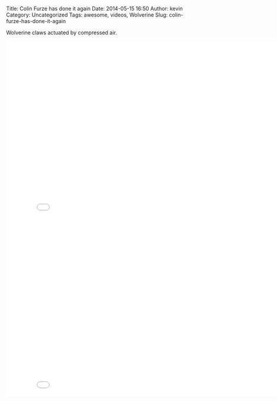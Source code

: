 Title: Colin Furze has done it again
Date: 2014-05-15 16:50
Author: kevin
Category: Uncategorized
Tags: awesome, videos, Wolverine
Slug: colin-furze-has-done-it-again

Wolverine claws actuated by compressed air.

<iframe src="//www.youtube-nocookie.com/embed/fVBCFGebqTg?rel=0" width="853" height="480" frameborder="0" allowfullscreen="allowfullscreen"></iframe>  

<iframe src="//www.youtube-nocookie.com/embed/sdcGek-NoFQ?rel=0" width="853" height="480" frameborder="0" allowfullscreen="allowfullscreen"></iframe>
